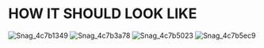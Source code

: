 # HOW IT SHOULD LOOK LIKE
![Snag_4c7b1349](https://user-images.githubusercontent.com/65237382/135784906-062eae34-9ffb-402d-9f5f-448794d9cc85.png)
![Snag_4c7b3a78](https://user-images.githubusercontent.com/65237382/135784920-457c524d-a69b-450c-8ed9-c6915bd0ec84.png)
![Snag_4c7b5023](https://user-images.githubusercontent.com/65237382/135784927-af6cdadb-7e9f-46c8-84be-48ff671bec74.png)
![Snag_4c7b5ec9](https://user-images.githubusercontent.com/65237382/135784930-9fa58e7b-57af-4de9-8964-b888feed32dc.png)

